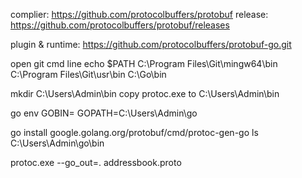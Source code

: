 complier: https://github.com/protocolbuffers/protobuf
release: https://github.com/protocolbuffers/protobuf/releases

plugin & runtime: https://github.com/protocolbuffers/protobuf-go.git

open git cmd line
echo $PATH
C:\Program Files\Git\mingw64\bin
C:\Program Files\Git\usr\bin
C:\Go\bin

mkdir C:\Users\Admin\bin
copy protoc.exe to C:\Users\Admin\bin

go env
GOBIN=
GOPATH=C:\Users\Admin\go

go install google.golang.org/protobuf/cmd/protoc-gen-go
ls C:\Users\Admin\go\bin

protoc.exe --go_out=. addressbook.proto
